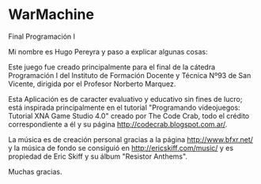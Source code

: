 WarMachine
==========
Final Programación I

Mi nombre es Hugo Pereyra y paso a explicar algunas cosas:

Este juego fue creado principalmente para el final de la cátedra Programación I del Instituto de Formación Docente y Técnica Nº93 de San Vicente, dirigida por el Profesor Norberto Marquez.

Esta Aplicación es de caracter evaluativo y educativo sin fines de lucro; está inspirada principalmente en el tutorial "Programando videojuegos: Tutorial XNA Game Studio 4.0" creado por The Code Crab, todo el crédito correspondiente a él y su página http://codecrab.blogspot.com.ar/.

La música es de creación personal gracias a la página http://www.bfxr.net/ y la música de fondo se consiguió en http://ericskiff.com/music/ y es propiedad de Eric Skiff y su álbum "Resistor Anthems".

Muchas gracias.
